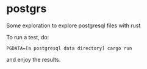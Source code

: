 # postgrs
Some exploration to explore postgresql files with rust

To run a test, do:
```
PGDATA=[a postgresql data directory] cargo run
```
and enjoy the results.
